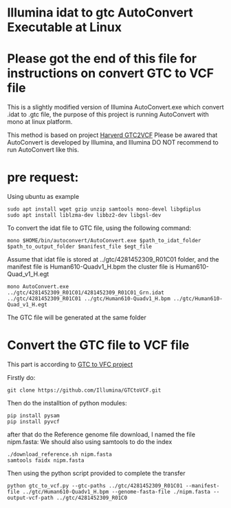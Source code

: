 
Illumina idat to gtc AutoConvert Executable at Linux 
======

Please got the end of this file for instructions on convert GTC to VCF file 
=====
This is a slightly modified version of Illumina AutoConvert.exe which convert .idat to .gtc file, the purpose of this project is running AutoConvert with mono at linux platform. 

This method is based on project <a href="https://github.com/freeseek/gtc2vcf">Harverd GTC2VCF</a>
Please be awared that AutoConvert is developed by Illumina, and Illumina DO NOT recommend to run AutoConvert like this.

pre request:
=====

Using ubuntu as example
```
sudo apt install wget gzip unzip samtools mono-devel libgdiplus
sudo apt install liblzma-dev libbz2-dev libgsl-dev 
```
To convert the idat file to GTC file, using the following command:
```
mono $HOME/bin/autoconvert/AutoConvert.exe $path_to_idat_folder $path_to_output_folder $manifest_file $egt_file
```
Assume that idat file is stored at ../gtc/4281452309_R01C01 folder, and the manifest file is Human610-Quadv1_H.bpm the cluster file is Human610-Quad_v1_H.egt

```
mono AutoConvert.exe ../gtc/4281452309_R01C01/4281452309_R01C01_Grn.idat ../gtc/4281452309_R01C01 ../gtc/Human610-Quadv1_H.bpm ../gtc/Human610-Quad_v1_H.egt
```
The GTC file will be generated at the same folder 

Convert the GTC file to VCF file
======

This part is according to <a href="https://github.com/Illumina/GTCtoVCF">GTC to VFC project</a>  

Firstly do:

```
git clone https://github.com/Illumina/GTCtoVCF.git
```
Then do the installtion of python modules:

```
pip install pysam
pip install pyvcf

```
after that do the Reference genome file download, I named the file nipm.fasta:
We should also using samtools to do the index
```
./download_reference.sh nipm.fasta
samtools faidx nipm.fasta
```
Then using the python script provided to complete the transfer
```
python gtc_to_vcf.py --gtc-paths ../gtc/4281452309_R01C01 --manifest-file ../gtc/Human610-Quadv1_H.bpm --genome-fasta-file ./nipm.fasta --output-vcf-path ../gtc/4281452309_R01C0

```

